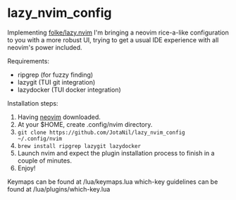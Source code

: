 # lazy_nvim_config

Implementing [folke/lazy.nvim](https://github.com/folke/lazy.nvim) I'm bringing a neovim rice-a-like configuration to you with a more robust UI, trying to get a usual IDE experience with all neovim's power included.

Requirements:
- ripgrep (for fuzzy finding)
- lazygit (TUI git integration)
- lazydocker (TUI docker integration)

Installation steps:
1. Having [neovim](https://github.com/neovim/neovim/wiki/Installing-Neovim) downloaded.
2. At your $HOME, create .config/nvim directory.
3. `git clone https://github.com/JotaNil/lazy_nvim_config ~/.config/nvim`
4. `brew install ripgrep lazygit lazydocker`
5. Launch nvim and expect the plugin installation process to finish in a couple of minutes.
6. Enjoy!

Keymaps can be found at /lua/keymaps.lua
which-key guidelines can be found at /lua/plugins/which-key.lua
